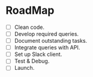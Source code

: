 # RoadMap

- [ ] Clean code.
- [ ] Develop required queries.
- [ ] Document outstanding tasks.
- [ ] Integrate queries with API.
- [ ] Set up Slack client.
- [ ] Test & Debug.
- [ ] Launch.
